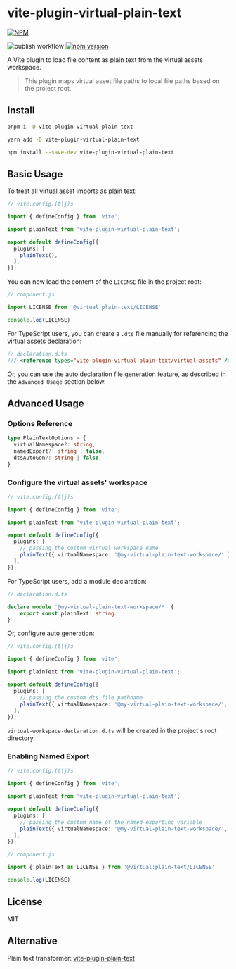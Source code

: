 # vite-plugin-virtual-plain-text

[![NPM](https://nodei.co/npm/vite-plugin-virtual-plain-text.png?downloads=true&downloadRank=true&stars=true)](https://nodei.co/npm/vite-plugin-virtual-plain-text/)

![publish workflow](https://github.com/zheeeng/vite-plugin-virtual-plain-text/actions/workflows/publish.yml/badge.svg)
[![npm version](https://img.shields.io/npm/v/vite-plugin-virtual-plain-text.svg)](https://www.npmjs.com/package/vite-plugin-virtual-plain-text)

A Vite plugin to load file content as plain text from the virtual assets workspace.

> This plugin maps virtual asset file paths to local file paths based on the project root.

## Install

```bash
pnpm i -D vite-plugin-virtual-plain-text
```

```bash
yarn add -D vite-plugin-virtual-plain-text
```

```bash
npm install --save-dev vite-plugin-virtual-plain-text
```

## Basic Usage

To treat all virtual asset imports as plain text:

```ts
// vite.config.(t|j)s

import { defineConfig } from 'vite';

import plainText from 'vite-plugin-virtual-plain-text';

export default defineConfig({
  plugins: [
    plainText(),
  ],
});
```

You can now load the content of the `LICENSE` file in the project root:

```js
// component.js

import LICENSE from '@virtual:plain-text/LICENSE'

console.log(LICENSE)
```

For TypeScript users, you can create a `.dts` file manually for referencing the virtual assets declaration:

```ts
// declaration.d.ts
/// <reference types="vite-plugin-virtual-plain-text/virtual-assets" />
```

Or, you can use the auto declaration file generation feature, as described in the `Advanced Usage` section below.

## Advanced Usage

### Options Reference

```ts
type PlainTextOptions = {
  virtualNamespace?: string,
  namedExport?: string | false,
  dtsAutoGen?: string | false,
}
```

### Configure the virtual assets' workspace

```ts
// vite.config.(t|j)s

import { defineConfig } from 'vite';

import plainText from 'vite-plugin-virtual-plain-text';

export default defineConfig({
  plugins: [
    // passing the custom virtual workspace name
    plainText({ virtualNamespace: '@my-virtual-plain-text-workspace/' }),
  ],
});
```

For TypeScript users, add a module declaration:

```ts
// declaration.d.ts

declare module '@my-virtual-plain-text-workspace/*' {
    export const plainText: string
}
```

Or, configure auto generation:

```ts
// vite.config.(t|j)s

import { defineConfig } from 'vite';

import plainText from 'vite-plugin-virtual-plain-text';

export default defineConfig({
  plugins: [
    // passing the custom dts file pathname
    plainText({ virtualNamespace: '@my-virtual-plain-text-workspace/', dtsAutoGen: 'virtual-workspace-declaration' }),
  ],
});
```

`virtual-workspace-declaration.d.ts` will be created in the project's root directory.

### Enabling Named Export

```ts
// vite.config.(t|j)s

import { defineConfig } from 'vite';

import plainText from 'vite-plugin-virtual-plain-text';

export default defineConfig({
  plugins: [
    // passing the custom name of the named exporting variable
    plainText({ virtualNamespace: '@my-virtual-plain-text-workspace/', namedExport: 'plainText' }),
  ],
});
```

```js
// component.js

import { plainText as LICENSE } from '@virtual:plain-text/LICENSE'

console.log(LICENSE)
```

## License

MIT

## Alternative

Plain text transformer: [vite-plugin-plain-text](https://www.npmjs.com/package/vite-plugin-plain-text)
